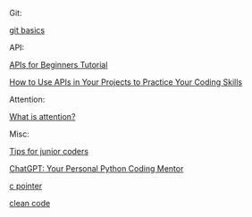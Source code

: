
Git:

[git basics](https://m.hanbit.co.kr/channel/category/category_view.html?cms_code=CMS7070529154&cate_cd&utm_source=fb&utm_medium=display&utm_campaign=B4797999461_CMS7070529154_23.05.17&fbclid=IwAR3jEgbqJRNj4evhS78KLLyJnHqxjHjIoxtynL9LN57rHHUPL91UhAdivzE_aem_Adjev_geNi2jQW9e5fjv9kE4r_Pcf_Cqf8zbJN3PxhnkJk5NtS8MR3gkp6UmZvE9KZhicBycFqMSoepobByRPw9m)

API:

[APIs for Beginners Tutorial](https://www.freecodecamp.org/news/apis-for-beginners/)

[How to Use APIs in Your Projects to Practice Your Coding Skills](https://www.freecodecamp.org/news/use-apis-to-practice-coding-skills/)


Attention:

[What is attention?](https://machinelearningmastery.com/what-is-attention/?fbclid=IwAR0sjpFDK5p4-2RC91ultZfIYXRDQM33c8r8D3wEvCB6ZVyfIZme1zjf2gA)



Misc:

[Tips for junior coders](https://f-lab.kr/blog/developer-tech-article-zip?fbclid=IwAR12MtdOrfWH0-j6HRpQCwF75Sncm8YV7wKTABmiF2vfq0mUrpPeJqCLCvM_aem_AdEAPjnDpTkWWc1vYT1lUFCvZR_k3eRCPVK-vudjfa4j_J95EyuNGfcEPHCduOD9UOg358JNBks-X1CMPDQgXgAX)

[ChatGPT: Your Personal Python Coding Mentor](https://realpython.com/chatgpt-coding-mentor-python/?fbclid=IwAR1ftbw0-24bqiiiLqkenDxrzNKVhZGpfy2KSctssaqKLhvgrxmTNRJnCfU)

[c pointer](https://www.freecodecamp.org/news/finally-understand-pointers-in-c/?fbclid=IwAR0FhVVTR_sjzfxXQCGPyqWZvpvFYWxxSIS34DALmqMzb7pQ7m0BqOi7dHU)

[clean code](https://www.freecodecamp.org/news/how-to-write-clean-code/?fbclid=IwAR0EF3rxX2fMqOyI0rqwDMkPN5nQyWn5zuUG43IOI_dyOAtycEgL4Mu2yrY)
